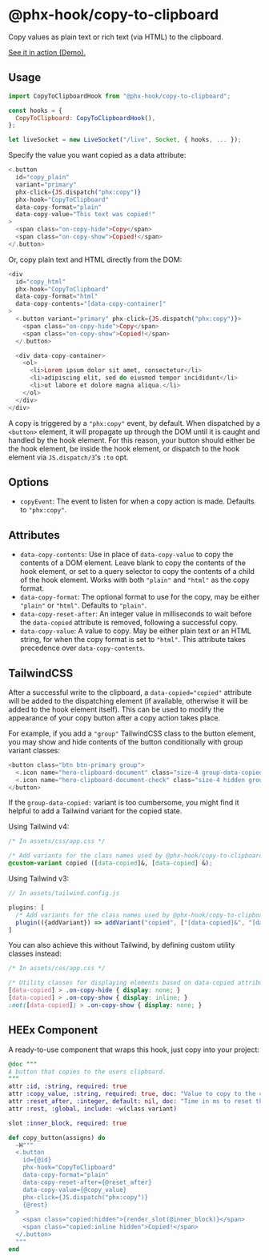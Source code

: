 # @phx-hook/copy-to-clipboard

Copy values as plain text or rich text (via HTML) to the clipboard.

[See it in action (Demo).](https://phx-hook.elixir-saas.com/copy-to-clipboard)

## Usage

```js
import CopyToClipboardHook from "@phx-hook/copy-to-clipboard";

const hooks = {
  CopyToClipboard: CopyToClipboardHook(),
};

let liveSocket = new LiveSocket("/live", Socket, { hooks, ... });
```

Specify the value you want copied as a data attribute:

```heex
<.button
  id="copy_plain"
  variant="primary"
  phx-click={JS.dispatch("phx:copy")}
  phx-hook="CopyToClipboard"
  data-copy-format="plain"
  data-copy-value="This text was copied!"
>
  <span class="on-copy-hide">Copy</span>
  <span class="on-copy-show">Copied!</span>
</.button>
```

Or, copy plain text and HTML directly from the DOM:

```heex
<div
  id="copy_html"
  phx-hook="CopyToClipboard"
  data-copy-format="html"
  data-copy-contents="[data-copy-container]"
>
  <.button variant="primary" phx-click={JS.dispatch("phx:copy")}>
    <span class="on-copy-hide">Copy</span>
    <span class="on-copy-show">Copied!</span>
  </.button>

  <div data-copy-container>
    <ol>
      <li>Lorem ipsum dolor sit amet, consectetur</li>
      <li>adipiscing elit, sed do eiusmod tempor incididunt</li>
      <li>ut labore et dolore magna aliqua.</li>
    </ol>
  </div>
</div>
```

A copy is triggered by a `"phx:copy"` event, by default. When dispatched by a `<button>` element, it will propagate up through the DOM until it is caught and handled by the hook element. For this reason, your button should either be the hook element, be inside the hook element, or dispatch to the hook element via `JS.dispatch/3`'s `:to` opt.

## Options

* `copyEvent`: The event to listen for when a copy action is made. Defaults to `"phx:copy"`.

## Attributes

* `data-copy-contents`: Use in place of `data-copy-value` to copy the contents of a DOM element. Leave blank to copy the contents of the hook element, or set to a query selector to copy the contents of a child of the hook element. Works with both `"plain"` and `"html"` as the copy format.
* `data-copy-format`: The optional format to use for the copy, may be either `"plain"` or `"html"`. Defaults to `"plain"`.
* `data-copy-reset-after`: An integer value in milliseconds to wait before the `data-copied` attribute is removed, following a successful copy.
* `data-copy-value`: A value to copy. May be either plain text or an HTML string, for when the copy format is set to `"html"`. This attribute takes precedence over `data-copy-contents`.

## TailwindCSS

After a successful write to the clipboard, a `data-copied="copied"` attribute will be added to the dispatching element (if available, otherwise it will be added to the hook element itself). This can be used to modify the appearance of your copy button after a copy action takes place.

For example, if you add a `"group"` TailwindCSS class to the button element, you may show and hide contents of the button conditionally with group variant classes:

```heex
<button class="btn btn-primary group">
  <.icon name="hero-clipboard-document" class="size-4 group-data-copied:hidden" />
  <.icon name="hero-clipboard-document-check" class="size-4 hidden group-data-copied:inline" />
</button>
```

If the `group-data-copied:` variant is too cumbersome, you might find it helpful to add a Tailwind variant for the copied state.

Using Tailwind v4:

```css
/* In assets/css/app.css */

/* Add variants for the class names used by @phx-hook/copy-to-clipboard */
@custom-variant copied ([data-copied]&, [data-copied] &);
```

Using Tailwind v3:

```js
// In assets/tailwind.config.js

plugins: [
  /* Add variants for the class names used by @phx-hook/copy-to-clipboard */
  plugin(({addVariant}) => addVariant("copied", ["[data-copied]&", "[data-copied] &"])),
]
```

You can also achieve this without Tailwind, by defining custom utility classes instead:

```css
/* In assets/css/app.css */

/* Utility classes for displaying elements based on data-copied attribute */
[data-copied] > .on-copy-hide { display: none; }
[data-copied] > .on-copy-show { display: inline; }
:not([data-copied]) > .on-copy-show { display: none; }
```

## HEEx Component

A ready-to-use component that wraps this hook, just copy into your project:

```ex
@doc """
A button that copies to the users clipboard.
"""
attr :id, :string, required: true
attr :copy_value, :string, required: true, doc: "Value to copy to the clipboard"
attr :reset_after, :integer, default: nil, doc: "Time in ms to reset the copy button"
attr :rest, :global, include: ~w(class variant)

slot :inner_block, required: true

def copy_button(assigns) do
  ~H"""
  <.button
    id={@id}
    phx-hook="CopyToClipboard"
    data-copy-format="plain"
    data-copy-reset-after={@reset_after}
    data-copy-value={@copy_value}
    phx-click={JS.dispatch("phx:copy")}
    {@rest}
  >
    <span class="copied:hidden">{render_slot(@inner_block)}</span>
    <span class="copied:inline hidden">Copied!</span>
  </.button>
  """
end
```
